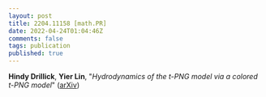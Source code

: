 ```yaml
---
layout: post
title: 2204.11158 [math.PR]
date: 2022-04-24T01:04:46Z
comments: false
tags: publication
published: true
---
```


<b>Hindy Drillick</b>, <b>Yier Lin</b>, "<i>Hydrodynamics of the $t$-PNG model via a colored $t$-PNG model</i>" ([arXiv](http://arxiv.org/abs/2204.11158v1))

